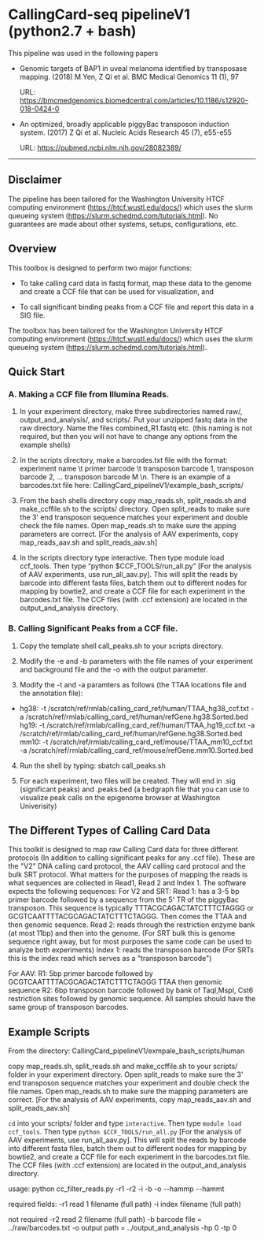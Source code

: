 # CallingCard-seq pipelineV1 (python2.7 + bash)

This pipeline was used in the following papers

- Genomic targets of BAP1 in uveal melanoma identified by transposase mapping. (2018) M Yen, Z Qi et al. BMC Medical Genomics 11 (1), 97 

  URL: https://bmcmedgenomics.biomedcentral.com/articles/10.1186/s12920-018-0424-0


- An optimized, broadly applicable piggyBac transposon induction system. (2017) Z Qi et al. Nucleic Acids Research 45 (7), e55-e55 

  URL: https://pubmed.ncbi.nlm.nih.gov/28082389/

-----
## Disclaimer
The pipeline has been tailored for the Washington University HTCF computing environment (https://htcf.wustl.edu/docs/) which uses the slurm queueing system (https://slurm.schedmd.com/tutorials.html). No guarantees are made about other systems, setups, configurations, etc. 

## Overview
This toolbox is designed to perform two major functions: 

-  To take calling card data in fastq format, map these data to the genome and create a CCF file that can be used for visualization, and 

-  To call significant binding peaks from a CCF file and report this data in a SIG file.  

The toolbox has been tailored for the Washington University HTCF computing environment 
(https://htcf.wustl.edu/docs/) which uses the slurm queueing system 
(https://slurm.schedmd.com/tutorials.html).    

## Quick Start

### A.  Making a CCF file from Illumina Reads.

1. In your experiment directory, make three subdirectories named raw/, output_and_analysis/, and scripts/.  Put your unzipped fastq data in the raw directory.  Name the files combined_R1.fastq etc. (this naming is not required, but then you will not have to change any options from the example shells)

2. In the scripts directory, make a barcodes.txt file with the format: experiment name \t primer barcode \t transposon barcode 1, transposon barcode 2, ... transposon barcode M \n. There is an example of a barcodes.txt file here: CallingCard_pipelineV1/example_bash_scripts/

3. From the bash shells directory copy map_reads.sh, split_reads.sh and make_ccffile.sh to the scripts/ directory. Open split_reads to make sure the 3' end transposon sequence matches your experiment and double check the file names. Open map_reads.sh to make sure the apping parameters are correct. [For the analysis of AAV experiments, copy map_reads_aav.sh and split_reads_aav.sh]

4. In the scripts directory type interactive. Then type module load ccf_tools. Then type “python $CCF_TOOLS/run_all.py” [For the analysis of AAV experiments, use run_all_aav.py]. This will split the reads by barcode into different fasta files, batch them out to different nodes for mapping by bowtie2, and create a CCF file for each experiment in the barcodes.txt file. The CCF files (with .ccf extension) are located in the output_and_analysis directory.


### B. Calling Significant Peaks from a CCF file.

1. Copy the template shell call_peaks.sh to your scripts directory. 

2. Modify the -e and -b parameters with the file names of your experiment and background file and the -o with the output parameter.

3. Modify the -t and -a paramters as follows (the TTAA locations file and the annotation file):

-  hg38:
-t /scratch/ref/rmlab/calling_card_ref/human/TTAA_hg38_ccf.txt
-a /scratch/ref/rmlab/calling_card_ref/human/refGene.hg38.Sorted.bed
hg19:
-t /scratch/ref/rmlab/calling_card_ref/human/TTAA_hg19_ccf.txt
-a /scratch/ref/rmlab/calling_card_ref/human/refGene.hg38.Sorted.bed
mm10:
-t /scratch/ref/rmlab/calling_card_ref/mouse/TTAA_mm10_ccf.txt
-a /scratch/ref/rmlab/calling_card_ref/mouse/refGene.mm10.Sorted.bed

4. Run the shell by typing: sbatch call_peaks.sh

5. For each experiment, two files will be created. They will end in .sig (significant peaks) and .peaks.bed (a bedgraph file that you can use to visualize peak calls on the epigenome browser at Washington Univerisity)


## The Different Types of Calling Card Data
This toolkit is designed to map raw Calling Card data for three different protocols (In addition to calling significant peaks for any .ccf file). These are the "V2" DNA calling card protocol, the AAV calling card protocol and the bulk SRT protocol. What matters for the purposes of mapping the reads is what sequences are collected in
Read1, Read 2 and Index 1. The software expects the following sequences:
For V2 and SRT:
Read 1: has a 3-5 bp primer barcode followed by a sequence from the 5' TR of the piggyBac transposon. This sequence is typically TTTACGCAGACTATCTTTCTAGGG or GCGTCAATTTTACGCAGACTATCTTTCTAGGG. Then comes the TTAA and then genomic sequence.
Read 2: reads through the restriction enzyme bank (at most 11bp) and then into the genome. (For SRT bulk this is genome sequence right away, but for most purposes the same code can be used to analyze both experiments) 
Index 1: reads the transposon barcode (For SRTs this is the index read which serves as a "transposon barcode")

For AAV:
R1: 5bp primer barcode followed by GCGTCAATTTTACGCAGACTATCTTTCTAGGG TTAA
then genomic sequence
R2: 6bp transposon barcode followed by bank of TaqI,MspI, Cst6 restriction sites followed by
genomic sequence. All samples should have the same group of transposon barcodes.

## Example Scripts

From the directory: CallingCard_pipelineV1/exmpale_bash_scripts/human

copy map_reads.sh, split_reads.sh and make_ccffile.sh to your scripts/ folder in your experiment directory.  Open split_reads to make sure the 3' end transposon sequence matches your experiment and double check the file names.  Open map_reads.sh to make sure the mapping parameters are correct.  [For the analysis of AAV experiments, copy map_reads_aav.sh and split_reads_aav.sh]

`cd` into your scripts/ folder and type `interactive`.  Then type `module load ccf_tools`.  Then type `python $CCF_TOOLS/run_all.py` [For the analysis of AAV experiments, use run_all_aav.py].  This will split the reads by barcode into different fasta files, batch them out to different nodes for mapping by bowtie2, and create a CCF file for each experiment in the barcodes.txt file.  The CCF files (with .ccf extension) are located in the output_and_analysis directory.   


usage:
python cc_filter_reads.py -r1 <read1 file> -r2 <read2 file> 
-i <index file> -b<barcode file> -o <output path>
--hammp <hamming distance for primer barcode>
--hammt <hamming distance for transposon barcode>

required fields:
    -r1 read 1 filename (full path)
    -i index filename (full path)

not required
    -r2 read 2 filename (full path)
    -b barcode file = ../raw/barcodes.txt
    -o output path = ../output_and_analysis
    -hp 0
    -tp 0
